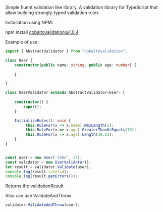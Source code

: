 Simple fluent validation like library.
A validation library for TypeScript that allow building strongly-typed validation rules.

Installation using NPM:

npm install cobaltovalidation@1.0.4    

Example of use:




```typescript
import { AbstractValidator } from "cobaltovalidation";

class User {    
    constructor(public name: string, public age: number) {
        
    }

}

class UserValidator extends AbstractValidator<User> {
    
    constructor() {
        super();        
    }

    InitializeRules(): void {
         this.RuleFor(x => x.name).MaxLength(5);
         this.RuleFor(x => x.age).GreaterThanOrEquals(18);
         this.RuleFor(x => x.age).Length(18,21);
    }
}


const user = new User('John', 17);
const validator = new UserValidator();
let result = validator.Validate(user);
console.log(result.isValid);
console.log(result.getErrors());
```
Returns the validationResult

Also can use ValidateAndThrow
```typescript
validator.ValidateAndThrow(user);
```
